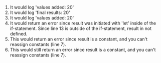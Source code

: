 1. It would log 'values added: 20'
2. It would log 'final results: 20'
3. It would log 'values added: 20'
4. It would return an error since result was initiated with 'let' inside of the if-statement. Since line 13 is outside of the if-statement, result in not defined.
5. This would return an error since result is a constant, and you can't reassign constants (line 7).
6. This would still return an error since result is a constant, and you can't reassign constants (line 7).